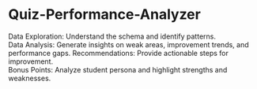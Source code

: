 # Quiz-Performance-Analyzer
Data Exploration: Understand the schema and identify patterns.  
Data Analysis: Generate insights on weak areas, improvement trends, and performance gaps. 
Recommendations: Provide actionable steps for improvement.  
Bonus Points: Analyze student persona and highlight strengths and weaknesses.
